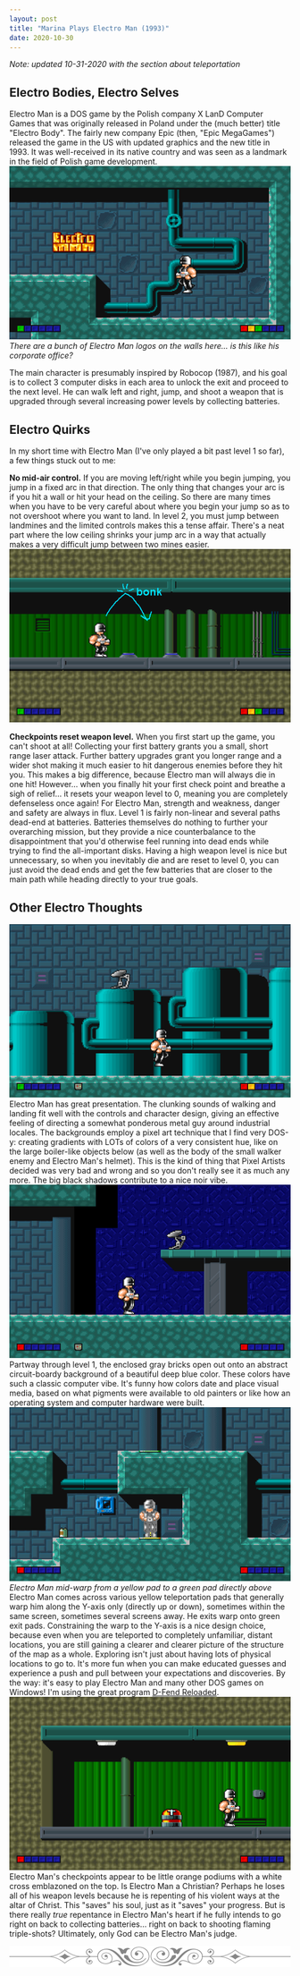 ```yaml
---
layout: post
title: "Marina Plays Electro Man (1993)"
date: 2020-10-30
---
```

*Note: updated 10-31-2020 with the section about teleportation*

## Electro Bodies, Electro Selves
Electro Man is a DOS game by the Polish company X LanD Computer Games that was originally released in Poland under the (much better) title "Electro Body". The fairly new company Epic (then, "Epic MegaGames") released the game in the US with updated graphics and the new title in 1993. It was well-received in its native country and was seen as a landmark in the field of Polish game development.
![Electro Man in a blue cavern with a gray brick background and a blue industrial pipe. There's a bright yellow Electro Man logo on the wall](/images/electroman0.png "Electro Man screenshot 1")
*There are a bunch of Electro Man logos on the walls here... is this like his corporate office?*

The main character is presumably inspired by Robocop (1987), and his goal is to collect 3 computer disks in each area to unlock the exit and proceed to the next level. He can walk left and right, jump, and shoot a weapon that is upgraded through several increasing power levels by collecting batteries.

## Electro Quirks
In my short time with Electro Man (I've only played a bit past level 1 so far), a few things stuck out to me:

**No mid-air control.** If you are moving left/right while you begin jumping, you jump in a fixed arc in that direction. The only thing that changes your arc is if you hit a wall or hit your head on the ceiling. So there are many times when you have to be very careful about where you begin your jump so as to not overshoot where you want to land. In level 2, you must jump between landmines and the limited controls makes this a tense affair. There's a neat part where the low ceiling shrinks your jump arc in a way that actually makes a very difficult jump between two mines easier.
![Electro Man in a brown rock cave with corrugated green walls. There are two land mines close together on the ground with an arrow showing how you'll bonk your head if you jump](/images/electroman3.png "Electro Man screenshot 2")

**Checkpoints reset weapon level.** When you first start up the game, you can't shoot at all! Collecting your first battery grants you a small, short range laser attack. Further battery upgrades grant you longer range and a wider shot making it much easier to hit dangerous enemies before they hit you. This makes a big difference, because Electro man will always die in one hit! However... when you finally hit your first check point and breathe a sigh of relief... it resets your weapon level to 0, meaning you are completely defenseless once again! For Electro Man, strength and weakness, danger and safety are always in flux. Level 1 is fairly non-linear and several paths dead-end at batteries. Batteries themselves do nothing to further your overarching mission, but they provide a nice counterbalance to the disappointment that you'd otherwise feel running into dead ends while trying to find the all-important disks. Having a high weapon level is nice but unnecessary, so when you inevitably die and are reset to level 0, you can just avoid the dead ends and get the few batteries that are closer to the main path while heading directly to your true goals.

## Other Electro Thoughts
![Electro Man in predominately blue level 1. There are large cylindrical tanks with gradient shading](/images/electroman1.png "Electro Man screenshot 3")
Electro Man has great presentation. The clunking sounds of walking and landing fit well with the controls and character design, giving an effective feeling of directing a somewhat ponderous metal guy around industrial locales. The backgrounds employ a pixel art technique that I find very DOS-y: creating gradients with LOTs of colors of a very consistent hue, like on the large boiler-like objects below (as well as the body of the small walker enemy and Electro Man's helmet). This is the kind of thing that Pixel Artists decided was very bad and wrong and so you don't really see it as much any more. The big black shadows contribute to a nice noir vibe.
![Electro Man approaching the deep blue area](/images/electroman4.png "Electro Man screenshot 4")
Partway through level 1, the enclosed gray bricks open out onto an abstract circuit-boardy background of a beautiful deep blue color. These colors have such a classic computer vibe. It's funny how colors date and place visual media, based on what pigments were available to old painters or like how an operating system and computer hardware were built.
![Screenshot of electroman warping](/images/electroman_warp.png)
*Electro Man mid-warp from a yellow pad to a green pad directly above*
Electro Man comes across various yellow teleportation pads that generally warp him along the Y-axis only (directly up or down), sometimes within the same screen, sometimes several screens away. He exits warp onto green exit pads. Constraining the warp to the Y-axis is a nice design choice, because even when you are teleported to completely unfamiliar, distant locations, you are still gaining a clearer and clearer picture of the structure of the map as a whole. Exploring isn't just about having lots of physical locations to go to. It's more fun when you can make educated guesses and experience a push and pull between your expectations and discoveries.
By the way: it's easy to play Electro Man and many other DOS games on Windows! I'm using the great program [D-Fend Reloaded](http://dfendreloaded.sourceforge.net/).
![Electro Man next to a checkpoint](/images/electroman2.png "Electro Man screenshot 5")
Electro Man's checkpoints appear to be little orange podiums with a white cross emblazoned on the top. Is Electro Man a Christian? Perhaps he loses all of his weapon levels because he is repenting of his violent ways at the altar of Christ. This "saves" his soul, just as it "saves" your progress. But is there really *true* repentance in Electro Man's heart if he fully intends to go right on back to collecting batteries... right on back to shooting flaming triple-shots? Ultimately, only God can be Electro Man's judge.


<img src="/images/respondrateHR.png" alt="Fancy horizontal line" class="fancyline">
